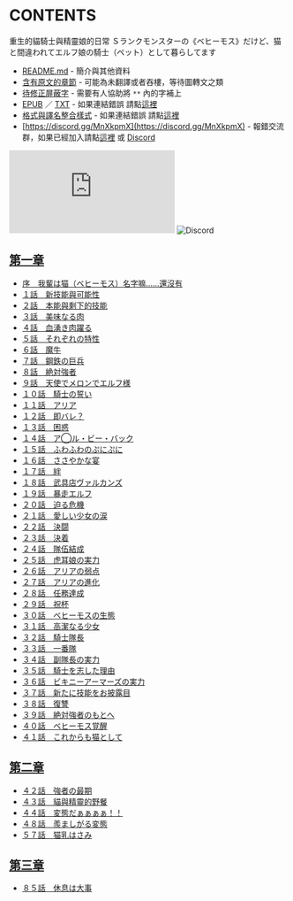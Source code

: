 # CONTENTS

重生的貓騎士與精靈娘的日常
Ｓランクモンスターの《ベヒーモス》だけど、猫と間違われてエルフ娘の騎士（ペット）として暮らしてます


- [README.md](README.md) - 簡介與其他資料
- [含有原文的章節](ja.md) - 可能為未翻譯或者吞樓，等待圖轉文之類
- [待修正屏蔽字](%E5%BE%85%E4%BF%AE%E6%AD%A3%E5%B1%8F%E8%94%BD%E5%AD%97.md) - 需要有人協助將 `**` 內的字補上
- [EPUB](https://gitlab.com/demonovel/epub-txt/blob/master/syosetu_out/%E9%87%8D%E7%94%9F%E7%9A%84%E8%B2%93%E9%A8%8E%E5%A3%AB%E8%88%87%E7%B2%BE%E9%9D%88%E5%A8%98%E7%9A%84%E6%97%A5%E5%B8%B8.epub) ／ [TXT](https://gitlab.com/demonovel/epub-txt/blob/master/syosetu_out/out/%E9%87%8D%E7%94%9F%E7%9A%84%E8%B2%93%E9%A8%8E%E5%A3%AB%E8%88%87%E7%B2%BE%E9%9D%88%E5%A8%98%E7%9A%84%E6%97%A5%E5%B8%B8.out.txt) - 如果連結錯誤 請點[這裡](https://gitlab.com/demonovel/epub-txt/tree/master)
- [格式與譯名整合樣式](https://github.com/bluelovers/node-novel/blob/master/lib/locales/%E9%87%8D%E7%94%9F%E7%9A%84%E8%B2%93%E9%A8%8E%E5%A3%AB%E8%88%87%E7%B2%BE%E9%9D%88%E5%A8%98%E7%9A%84%E6%97%A5%E5%B8%B8.ts) - 如果連結錯誤 請點[這裡](https://github.com/bluelovers/node-novel/tree/master/lib/locales)
- [https://discord.gg/MnXkpmX](https://discord.gg/MnXkpmX) - 報錯交流群，如果已經加入請點[這裡](https://discordapp.com/channels/467794087769014273/467794088285175809) 或 [Discord](https://discordapp.com/channels/@me)


![導航目錄](https://chart.apis.google.com/chart?cht=qr&chs=150x150&chl=https://gitee.com/bluelovers/novel/blob/master/syosetu_out/重生的貓騎士與精靈娘的日常/導航目錄.md)  ![Discord](https://chart.apis.google.com/chart?cht=qr&chs=150x150&chl=https://discord.gg/MnXkpmX)




## [第一章](00000_%E7%AC%AC%E4%B8%80%E7%AB%A0)

- [序　我輩は猫（ベヒーモス）名字嘛……還沒有](00000_%E7%AC%AC%E4%B8%80%E7%AB%A0/00000_%E5%BA%8F%E3%80%80%E6%88%91%E8%BC%A9%E3%81%AF%E7%8C%AB%EF%BC%88%E3%83%99%E3%83%92%E3%83%BC%E3%83%A2%E3%82%B9%EF%BC%89%E5%90%8D%E5%AD%97%E5%98%9B%E2%80%A6%E2%80%A6%E9%82%84%E6%B2%92%E6%9C%89.txt)
- [１話　新技能與可能性](00000_%E7%AC%AC%E4%B8%80%E7%AB%A0/00010_%EF%BC%91%E8%A9%B1%E3%80%80%E6%96%B0%E6%8A%80%E8%83%BD%E8%88%87%E5%8F%AF%E8%83%BD%E6%80%A7.txt)
- [２話　本能與剩下的技能](00000_%E7%AC%AC%E4%B8%80%E7%AB%A0/00020_%EF%BC%92%E8%A9%B1%E3%80%80%E6%9C%AC%E8%83%BD%E8%88%87%E5%89%A9%E4%B8%8B%E7%9A%84%E6%8A%80%E8%83%BD.txt)
- [３話　美味なる肉](00000_%E7%AC%AC%E4%B8%80%E7%AB%A0/00030_%EF%BC%93%E8%A9%B1%E3%80%80%E7%BE%8E%E5%91%B3%E3%81%AA%E3%82%8B%E8%82%89.txt)
- [４話　血湧き肉躍る](00000_%E7%AC%AC%E4%B8%80%E7%AB%A0/00040_%EF%BC%94%E8%A9%B1%E3%80%80%E8%A1%80%E6%B9%A7%E3%81%8D%E8%82%89%E8%BA%8D%E3%82%8B.txt)
- [５話　それぞれの特性](00000_%E7%AC%AC%E4%B8%80%E7%AB%A0/00050_%EF%BC%95%E8%A9%B1%E3%80%80%E3%81%9D%E3%82%8C%E3%81%9E%E3%82%8C%E3%81%AE%E7%89%B9%E6%80%A7.txt)
- [６話　魔牛](00000_%E7%AC%AC%E4%B8%80%E7%AB%A0/00060_%EF%BC%96%E8%A9%B1%E3%80%80%E9%AD%94%E7%89%9B.txt)
- [７話　鋼鉄の巨兵](00000_%E7%AC%AC%E4%B8%80%E7%AB%A0/00070_%EF%BC%97%E8%A9%B1%E3%80%80%E9%8B%BC%E9%89%84%E3%81%AE%E5%B7%A8%E5%85%B5.txt)
- [８話　絶対強者](00000_%E7%AC%AC%E4%B8%80%E7%AB%A0/00080_%EF%BC%98%E8%A9%B1%E3%80%80%E7%B5%B6%E5%AF%BE%E5%BC%B7%E8%80%85.txt)
- [９話　天使でメロンでエルフ様](00000_%E7%AC%AC%E4%B8%80%E7%AB%A0/00090_%EF%BC%99%E8%A9%B1%E3%80%80%E5%A4%A9%E4%BD%BF%E3%81%A7%E3%83%A1%E3%83%AD%E3%83%B3%E3%81%A7%E3%82%A8%E3%83%AB%E3%83%95%E6%A7%98.txt)
- [１０話　騎士の誓い](00000_%E7%AC%AC%E4%B8%80%E7%AB%A0/00100_%EF%BC%91%EF%BC%90%E8%A9%B1%E3%80%80%E9%A8%8E%E5%A3%AB%E3%81%AE%E8%AA%93%E3%81%84.txt)
- [１１話　アリア](00000_%E7%AC%AC%E4%B8%80%E7%AB%A0/00110_%EF%BC%91%EF%BC%91%E8%A9%B1%E3%80%80%E3%82%A2%E3%83%AA%E3%82%A2.txt)
- [１２話　即バレ？](00000_%E7%AC%AC%E4%B8%80%E7%AB%A0/00120_%EF%BC%91%EF%BC%92%E8%A9%B1%E3%80%80%E5%8D%B3%E3%83%90%E3%83%AC%EF%BC%9F.txt)
- [１３話　困惑](00000_%E7%AC%AC%E4%B8%80%E7%AB%A0/00130_%EF%BC%91%EF%BC%93%E8%A9%B1%E3%80%80%E5%9B%B0%E6%83%91.txt)
- [１４話　ア◯ル・ビー・バック](00000_%E7%AC%AC%E4%B8%80%E7%AB%A0/00140_%EF%BC%91%EF%BC%94%E8%A9%B1%E3%80%80%E3%82%A2%E2%97%AF%E3%83%AB%E3%83%BB%E3%83%93%E3%83%BC%E3%83%BB%E3%83%90%E3%83%83%E3%82%AF.txt)
- [１５話　ふわふわのぷにぷに](00000_%E7%AC%AC%E4%B8%80%E7%AB%A0/00150_%EF%BC%91%EF%BC%95%E8%A9%B1%E3%80%80%E3%81%B5%E3%82%8F%E3%81%B5%E3%82%8F%E3%81%AE%E3%81%B7%E3%81%AB%E3%81%B7%E3%81%AB.txt)
- [１６話　ささやかな宴](00000_%E7%AC%AC%E4%B8%80%E7%AB%A0/00160_%EF%BC%91%EF%BC%96%E8%A9%B1%E3%80%80%E3%81%95%E3%81%95%E3%82%84%E3%81%8B%E3%81%AA%E5%AE%B4.txt)
- [１７話　絆](00000_%E7%AC%AC%E4%B8%80%E7%AB%A0/00170_%EF%BC%91%EF%BC%97%E8%A9%B1%E3%80%80%E7%B5%86.txt)
- [１８話　武具店ヴァルカンズ](00000_%E7%AC%AC%E4%B8%80%E7%AB%A0/00180_%EF%BC%91%EF%BC%98%E8%A9%B1%E3%80%80%E6%AD%A6%E5%85%B7%E5%BA%97%E3%83%B4%E3%82%A1%E3%83%AB%E3%82%AB%E3%83%B3%E3%82%BA.txt)
- [１９話　暴走エルフ](00000_%E7%AC%AC%E4%B8%80%E7%AB%A0/00190_%EF%BC%91%EF%BC%99%E8%A9%B1%E3%80%80%E6%9A%B4%E8%B5%B0%E3%82%A8%E3%83%AB%E3%83%95.txt)
- [２０話　迫る危機](00000_%E7%AC%AC%E4%B8%80%E7%AB%A0/00200_%EF%BC%92%EF%BC%90%E8%A9%B1%E3%80%80%E8%BF%AB%E3%82%8B%E5%8D%B1%E6%A9%9F.txt)
- [２１話　愛しい少女の涙](00000_%E7%AC%AC%E4%B8%80%E7%AB%A0/00210_%EF%BC%92%EF%BC%91%E8%A9%B1%E3%80%80%E6%84%9B%E3%81%97%E3%81%84%E5%B0%91%E5%A5%B3%E3%81%AE%E6%B6%99.txt)
- [２２話　決闘](00000_%E7%AC%AC%E4%B8%80%E7%AB%A0/00220_%EF%BC%92%EF%BC%92%E8%A9%B1%E3%80%80%E6%B1%BA%E9%97%98.txt)
- [２３話　決着](00000_%E7%AC%AC%E4%B8%80%E7%AB%A0/00230_%EF%BC%92%EF%BC%93%E8%A9%B1%E3%80%80%E6%B1%BA%E7%9D%80.txt)
- [２４話　隊伍結成](00000_%E7%AC%AC%E4%B8%80%E7%AB%A0/00240_%EF%BC%92%EF%BC%94%E8%A9%B1%E3%80%80%E9%9A%8A%E4%BC%8D%E7%B5%90%E6%88%90.txt)
- [２５話　虎耳娘の実力](00000_%E7%AC%AC%E4%B8%80%E7%AB%A0/00250_%EF%BC%92%EF%BC%95%E8%A9%B1%E3%80%80%E8%99%8E%E8%80%B3%E5%A8%98%E3%81%AE%E5%AE%9F%E5%8A%9B.txt)
- [２６話　アリアの弱点](00000_%E7%AC%AC%E4%B8%80%E7%AB%A0/00260_%EF%BC%92%EF%BC%96%E8%A9%B1%E3%80%80%E3%82%A2%E3%83%AA%E3%82%A2%E3%81%AE%E5%BC%B1%E7%82%B9.txt)
- [２７話　アリアの進化](00000_%E7%AC%AC%E4%B8%80%E7%AB%A0/00270_%EF%BC%92%EF%BC%97%E8%A9%B1%E3%80%80%E3%82%A2%E3%83%AA%E3%82%A2%E3%81%AE%E9%80%B2%E5%8C%96.txt)
- [２８話　任務達成](00000_%E7%AC%AC%E4%B8%80%E7%AB%A0/00280_%EF%BC%92%EF%BC%98%E8%A9%B1%E3%80%80%E4%BB%BB%E5%8B%99%E9%81%94%E6%88%90.txt)
- [２９話　祝杯](00000_%E7%AC%AC%E4%B8%80%E7%AB%A0/00290_%EF%BC%92%EF%BC%99%E8%A9%B1%E3%80%80%E7%A5%9D%E6%9D%AF.txt)
- [３０話　ベヒーモスの生態](00000_%E7%AC%AC%E4%B8%80%E7%AB%A0/00300_%EF%BC%93%EF%BC%90%E8%A9%B1%E3%80%80%E3%83%99%E3%83%92%E3%83%BC%E3%83%A2%E3%82%B9%E3%81%AE%E7%94%9F%E6%85%8B.txt)
- [３１話　高潔なる少女](00000_%E7%AC%AC%E4%B8%80%E7%AB%A0/00310_%EF%BC%93%EF%BC%91%E8%A9%B1%E3%80%80%E9%AB%98%E6%BD%94%E3%81%AA%E3%82%8B%E5%B0%91%E5%A5%B3.txt)
- [３２話　騎士隊長](00000_%E7%AC%AC%E4%B8%80%E7%AB%A0/00320_%EF%BC%93%EF%BC%92%E8%A9%B1%E3%80%80%E9%A8%8E%E5%A3%AB%E9%9A%8A%E9%95%B7.txt)
- [３３話　一番隊](00000_%E7%AC%AC%E4%B8%80%E7%AB%A0/00330_%EF%BC%93%EF%BC%93%E8%A9%B1%E3%80%80%E4%B8%80%E7%95%AA%E9%9A%8A.txt)
- [３４話　副隊長の実力](00000_%E7%AC%AC%E4%B8%80%E7%AB%A0/00340_%EF%BC%93%EF%BC%94%E8%A9%B1%E3%80%80%E5%89%AF%E9%9A%8A%E9%95%B7%E3%81%AE%E5%AE%9F%E5%8A%9B.txt)
- [３５話　騎士を志した理由](00000_%E7%AC%AC%E4%B8%80%E7%AB%A0/00350_%EF%BC%93%EF%BC%95%E8%A9%B1%E3%80%80%E9%A8%8E%E5%A3%AB%E3%82%92%E5%BF%97%E3%81%97%E3%81%9F%E7%90%86%E7%94%B1.txt)
- [３６話　ビキニーアーマーズの実力](00000_%E7%AC%AC%E4%B8%80%E7%AB%A0/00360_%EF%BC%93%EF%BC%96%E8%A9%B1%E3%80%80%E3%83%93%E3%82%AD%E3%83%8B%E3%83%BC%E3%82%A2%E3%83%BC%E3%83%9E%E3%83%BC%E3%82%BA%E3%81%AE%E5%AE%9F%E5%8A%9B.txt)
- [３７話　新たに技能をお披露目](00000_%E7%AC%AC%E4%B8%80%E7%AB%A0/00370_%EF%BC%93%EF%BC%97%E8%A9%B1%E3%80%80%E6%96%B0%E3%81%9F%E3%81%AB%E6%8A%80%E8%83%BD%E3%82%92%E3%81%8A%E6%8A%AB%E9%9C%B2%E7%9B%AE.txt)
- [３８話　復讐](00000_%E7%AC%AC%E4%B8%80%E7%AB%A0/00380_%EF%BC%93%EF%BC%98%E8%A9%B1%E3%80%80%E5%BE%A9%E8%AE%90.txt)
- [３９話　絶対強者のもとへ](00000_%E7%AC%AC%E4%B8%80%E7%AB%A0/00390_%EF%BC%93%EF%BC%99%E8%A9%B1%E3%80%80%E7%B5%B6%E5%AF%BE%E5%BC%B7%E8%80%85%E3%81%AE%E3%82%82%E3%81%A8%E3%81%B8.txt)
- [４０話　ベヒーモス覚醒](00000_%E7%AC%AC%E4%B8%80%E7%AB%A0/00400_%EF%BC%94%EF%BC%90%E8%A9%B1%E3%80%80%E3%83%99%E3%83%92%E3%83%BC%E3%83%A2%E3%82%B9%E8%A6%9A%E9%86%92.txt)
- [４１話　これからも猫として](00000_%E7%AC%AC%E4%B8%80%E7%AB%A0/00410_%EF%BC%94%EF%BC%91%E8%A9%B1%E3%80%80%E3%81%93%E3%82%8C%E3%81%8B%E3%82%89%E3%82%82%E7%8C%AB%E3%81%A8%E3%81%97%E3%81%A6.txt)


## [第二章](00010_%E7%AC%AC%E4%BA%8C%E7%AB%A0)

- [４２話　強者の最期](00010_%E7%AC%AC%E4%BA%8C%E7%AB%A0/00000_%EF%BC%94%EF%BC%92%E8%A9%B1%E3%80%80%E5%BC%B7%E8%80%85%E3%81%AE%E6%9C%80%E6%9C%9F.txt)
- [４３話　貓與精靈的野餐](00010_%E7%AC%AC%E4%BA%8C%E7%AB%A0/00010_%EF%BC%94%EF%BC%93%E8%A9%B1%E3%80%80%E8%B2%93%E8%88%87%E7%B2%BE%E9%9D%88%E7%9A%84%E9%87%8E%E9%A4%90.txt)
- [４４話　変態だぁぁぁぁ！！](00010_%E7%AC%AC%E4%BA%8C%E7%AB%A0/00020_%EF%BC%94%EF%BC%94%E8%A9%B1%E3%80%80%E5%A4%89%E6%85%8B%E3%81%A0%E3%81%81%E3%81%81%E3%81%81%E3%81%81%EF%BC%81%EF%BC%81.txt)
- [４８話　羨ましがる変態](00010_%E7%AC%AC%E4%BA%8C%E7%AB%A0/00060_%EF%BC%94%EF%BC%98%E8%A9%B1%E3%80%80%E7%BE%A8%E3%81%BE%E3%81%97%E3%81%8C%E3%82%8B%E5%A4%89%E6%85%8B.txt)
- [５７話　猫乳はさみ](00010_%E7%AC%AC%E4%BA%8C%E7%AB%A0/00150_%EF%BC%95%EF%BC%97%E8%A9%B1%E3%80%80%E7%8C%AB%E4%B9%B3%E3%81%AF%E3%81%95%E3%81%BF.txt)


## [第三章](00020_%E7%AC%AC%E4%B8%89%E7%AB%A0)

- [８５話　休息は大事](00020_%E7%AC%AC%E4%B8%89%E7%AB%A0/00120_%EF%BC%98%EF%BC%95%E8%A9%B1%E3%80%80%E4%BC%91%E6%81%AF%E3%81%AF%E5%A4%A7%E4%BA%8B.txt)

